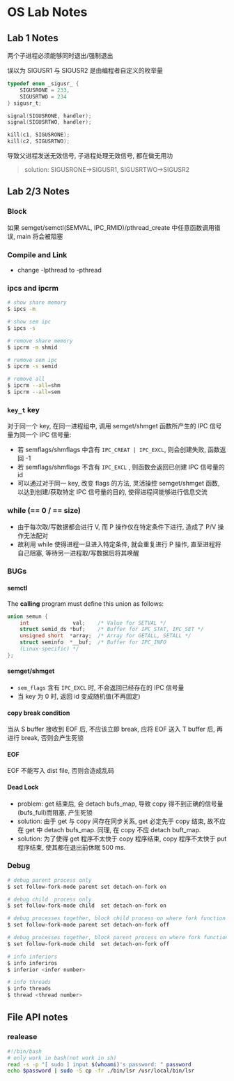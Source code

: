 # OS Lab Notes

## Lab 1 Notes

两个子进程必须能够同时退出/强制退出

误以为 SIGUSR1 与 SIGUSR2 是由编程者自定义的枚举量

```c
typedef enum _sigusr_ {
    SIGUSRONE = 233,
    SIGUSRTWO = 234
} sigusr_t;

signal(SIGUSRONE, handler);
signal(SIGUSRTWO, handler);

kill(c1, SIGUSRONE);
kill(c2, SIGUSRTWO);
```

导致父进程发送无效信号, 子进程处理无效信号, 都在做无用功

> solution: SIGUSRONE->SIGUSR1, SIGUSRTWO->SIGUSR2

## Lab 2/3 Notes

### Block

如果 semget/semctl(SEMVAL, IPC_RMID)/pthread_create 中任意函数调用错误, main 将会被阻塞

### Compile and Link

*   change -lpthread to -pthread

### ipcs and ipcrm

```sh
# show share memory
$ ipcs -m

# show sem ipc
$ ipcs -s

# remove share memory
$ ipcrm -m shmid

# remove sem ipc
$ ipcrm -s semid

# remove all
$ ipcrm --all=shm
$ ipcrm --all=sem
```

### `key_t` key

对于同一个 key, 在同一进程组中, 调用 semget/shmget 函数所产生的 IPC 信号量为同一个 IPC 信号量:

*   若 semflags/shmflags 中含有 `IPC_CREAT | IPC_EXCL`, 则会创建失败, 函数返回 -1
*   若 semflags/shmflags 不含有 `IPC_EXCL` , 则函数会返回已创建 IPC 信号量的 id
*   可以通过对于同一 key, 改变 flags 的方法, 灵活操控 semget/shmget 函数, 以达到创建/获取特定 IPC 信号量的目的, 使得进程间能够进行信息交流

### while (== 0 / == size)

*   由于每次取/写数据都会进行 V, 而 P 操作仅在特定条件下进行, 造成了 P/V 操作无法配对
*   故利用 while 使得进程一旦进入特定条件, 就会重复进行 P 操作, 直至进程将自己阻塞, 等待另一进程取/写数据后将其唤醒

### BUGs

#### semctl

The **calling** program must define this union as follows:

```c
union semun {
    int              val;    /* Value for SETVAL */
    struct semid_ds *buf;    /* Buffer for IPC_STAT, IPC_SET */
    unsigned short  *array;  /* Array for GETALL, SETALL */
    struct seminfo  *__buf;  /* Buffer for IPC_INFO
    (Linux-specific) */
};
```

#### semget/shmget

*   `sem_flags` 含有 `IPC_EXCL` 时, 不会返回已经存在的 IPC 信号量
*   当 key 为 0 时, 返回 id 变成随机值(不再固定)

#### copy break condition

当从 S buffer 接收到 EOF 后, 不应该立即 break, 应将 EOF 送入 T buffer 后, 再进行 break, 否则会产生死锁

#### EOF

EOF 不能写入 dist file, 否则会造成乱码

#### Dead Lock

*   problem: get 结束后, 会 detach bufs_map, 导致 copy 得不到正确的信号量(bufs_full)而阻塞, 产生死锁
*   solution: 由于 get 与 copy 间存在同步关系, get 必定先于 copy 结束, 故不应在 get 中 detach bufs_map. 同理, 在 copy 不应 detach buft_map.
*   solution: 为了使得 get 程序不太快于 copy 程序结束, copy 程序不太快于 put 程序结束, 使其都在退出前休眠 500 ms.

### Debug

```sh
# debug parent process only
$ set follow-fork-mode parent set detach-on-fork on

# debug child  process only
$ set follow-fork-mode child  set detach-on-fork on

# debug processes together, block child process on where fork function get invoked
$ set follow-fork-mode parent set detach-on-fork off

# debug processes together, block parent process on where fork function get invoked
$ set follow-fork-mode child  set detach-on-fork off

# info inferiors
$ info inferiros
$ inferior <infer number>

# info threads
$ info threads
$ thread <thread number>
```

## File API notes

### realease

```bash
#!/bin/bash
# only work in bash(not work in sh)
read -s -p "[ sudo ] input $(whoami)'s password: " password
echo $password | sudo -S cp -fr ./bin/lsr /usr/local/bin/lsr
```
